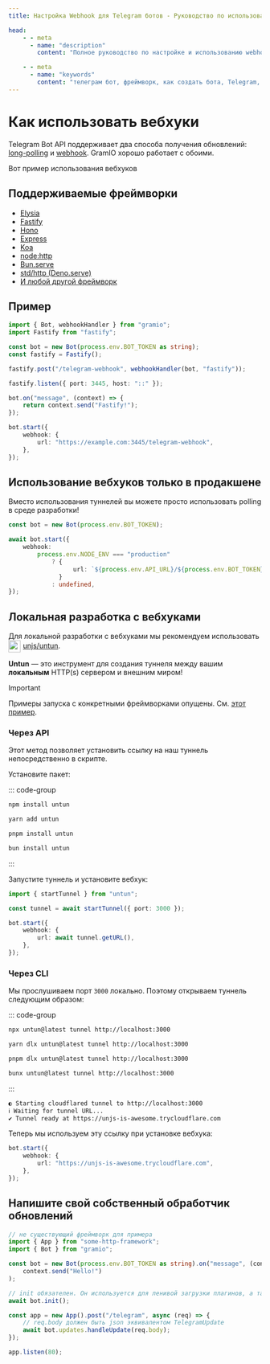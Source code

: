 ```yaml
---
title: Настройка Webhook для Telegram ботов - Руководство по использованию вебхуков в GramIO

head:
    - - meta
      - name: "description"
        content: "Полное руководство по настройке и использованию webhook для получения обновлений в Telegram ботах на GramIO. Интеграция с популярными веб-фреймворками, обработка HTTPS и советы по оптимизации производительности."

    - - meta
      - name: "keywords"
        content: "телеграм бот, фреймворк, как создать бота, Telegram, Telegram Bot API, GramIO, TypeScript, JavaScript, Node.JS, Nodejs, Deno, Bun, webhook, вебхук, HTTPS, SSL-сертификат, Express integration, Fastify integration, Hono integration, Elysia integration, setWebhook, обработка обновлений, long polling против webhook, производительность бота, самозаверенный сертификат, Nginx настройка, reverse proxy, TLS-соединение, обработка запросов, веб-сервер для бота, webhookCallback, getWebhookInfo, ngrok для разработки, Cloud Functions, serverless webhook"
---
```


# Как использовать вебхуки

Telegram Bot API поддерживает два способа получения обновлений: [long-polling](https://en.wikipedia.org/wiki/Push_technology#Long_polling) и [webhook](https://en.wikipedia.org/wiki/Webhook?useskin=vector). GramIO хорошо работает с обоими.

Вот пример использования вебхуков

## Поддерживаемые фреймворки

-   [Elysia](https://elysiajs.com/)
-   [Fastify](https://fastify.dev/)
-   [Hono](https://hono.dev/)
-   [Express](https://expressjs.com/)
-   [Koa](https://koajs.com/)
-   [node:http](https://nodejs.org/api/http.html)
-   [Bun.serve](https://bun.sh/docs/api/http)
-   [std/http (Deno.serve)](https://docs.deno.com/runtime/manual/runtime/http_server_apis#http-server-apis)
-   [И любой другой фреймворк](#напишите-свой-собственный-обработчик-обновлений)

## Пример

```ts
import { Bot, webhookHandler } from "gramio";
import Fastify from "fastify";

const bot = new Bot(process.env.BOT_TOKEN as string);
const fastify = Fastify();

fastify.post("/telegram-webhook", webhookHandler(bot, "fastify"));

fastify.listen({ port: 3445, host: "::" });

bot.on("message", (context) => {
    return context.send("Fastify!");
});

bot.start({
    webhook: {
        url: "https://example.com:3445/telegram-webhook",
    },
});
```

## Использование вебхуков только в продакшене

Вместо использования туннелей вы можете просто использовать polling в среде разработки!

```ts
const bot = new Bot(process.env.BOT_TOKEN);

await bot.start({
    webhook:
        process.env.NODE_ENV === "production"
            ? {
                  url: `${process.env.API_URL}/${process.env.BOT_TOKEN}`,
              }
            : undefined,
});
```

## Локальная разработка с вебхуками

Для локальной разработки с вебхуками мы рекомендуем использовать <a href="https://github.com/unjs/untun" target="_blank" rel="noopener noreferrer">
<img src="https://unjs.io/assets/logos/untun.svg" alt="untun Logo" width="24" height="24" style="vertical-align:middle; display: inline-block; margin-right: 5px;">unjs/untun</a>.

**Untun** — это инструмент для создания туннеля между вашим **локальным** HTTP(s) сервером и внешним миром!

> [!IMPORTANT]
> Примеры запуска с конкретными фреймворками опущены. См. [этот пример](#пример).

### Через API

Этот метод позволяет установить ссылку на наш туннель непосредственно в скрипте.

Установите пакет:

::: code-group

```bash [npm]
npm install untun
```

```bash [yarn]
yarn add untun
```

```bash [pnpm]
pnpm install untun
```

```bash [bun]
bun install untun
```

:::

Запустите туннель и установите вебхук:

```ts
import { startTunnel } from "untun";

const tunnel = await startTunnel({ port: 3000 });

bot.start({
    webhook: {
        url: await tunnel.getURL(),
    },
});
```

### Через CLI

Мы прослушиваем порт `3000` локально. Поэтому открываем туннель следующим образом:

::: code-group

```bash [npm]
npx untun@latest tunnel http://localhost:3000
```

```bash [yarn]
yarn dlx untun@latest tunnel http://localhost:3000
```

```bash [pnpm]
pnpm dlx untun@latest tunnel http://localhost:3000
```

```bash [bun]
bunx untun@latest tunnel http://localhost:3000
```

:::

```bash
◐ Starting cloudflared tunnel to http://localhost:3000
ℹ Waiting for tunnel URL...
✔ Tunnel ready at https://unjs-is-awesome.trycloudflare.com
```

Теперь мы используем эту ссылку при установке вебхука:

```ts
bot.start({
    webhook: {
        url: "https://unjs-is-awesome.trycloudflare.com",
    },
});
```

## Напишите свой собственный обработчик обновлений

```ts
// не существующий фреймворк для примера
import { App } from "some-http-framework";
import { Bot } from "gramio";

const bot = new Bot(process.env.BOT_TOKEN as string).on("message", (context) =>
    context.send("Hello!")
);

// init обязателен. Он используется для ленивой загрузки плагинов, а также получает информацию о боте.
await bot.init();

const app = new App().post("/telegram", async (req) => {
    // req.body должен быть json эквивалентом TelegramUpdate
    await bot.updates.handleUpdate(req.body);
});

app.listen(80);
``` 